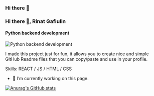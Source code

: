 ### Hi there 👋
### Hi there 👋, Rinat Gafiulin
#### Python backend development
![Python backend development](https://arturssmirnovs.github.io/github-profile-readme-generator/images/banner.png)

I made this project just for fun, it allows you to create nice and simple GitHub Readme files that you can copy/paste and use in your profile.

Skills:  REACT / JS / HTML / CSS

- 🔭 I’m currently working on this page. 


[![Anurag's GitHub stats](https://github-readme-stats.vercel.app/api?username=Rinat0800)](https://github.com/anuraghazra/github-readme-stats)

